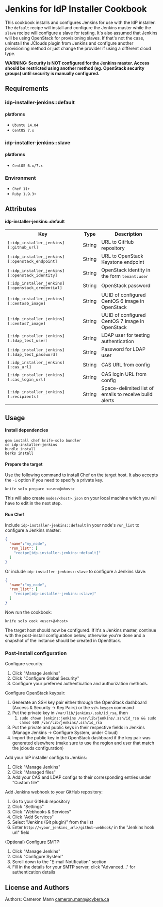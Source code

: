 Jenkins for IdP Installer Cookbook
==================================
This cookbook installs and configures Jenkins for use with the IdP installer. The `default` recipe will install and configure the Jenkins master while the `slave` recipe will configure a slave for testing. It's also assumed that Jenkins will be using OpenStack for provisioning slaves. If that's not the case, uninstall the JClouds plugin from Jenkins and configure another provisioning method or just change the provider if using a different cloud type.

__WARNING: Security is NOT configured for the Jenkins master. Access should be restricted using another method (eg. OpenStack security groups) until security is manually configured.__

Requirements
------------
### idp-installer-jenkins::default
#### platforms
- `Ubuntu 14.04`
- `CentOS 7.x`

### idp-installer-jenkins::slave
#### platforms
- `CentOS 6.x/7.x`

### Environment
- `Chef 11+`
- `Ruby 1.9.3+`

Attributes
----------
#### idp-installer-jenkins::default
<table>
  <tr>
    <th>Key</th>
    <th>Type</th>
    <th>Description</th>
  </tr>
  <tr>
    <td><tt>[:idp_installer_jenkins][:github_url]</tt></td>
    <td>String</td>
    <td>URL to GitHub repository</td>
  </tr>
  <tr>
    <td><tt>[:idp_installer_jenkins][:openstack_endpoint]</tt></td>
    <td>String</td>
    <td>URL to OpenStack Keystone endpoint</td>
  </tr>
  <tr>
    <td><tt>[:idp_installer_jenkins][:openstack_identity]</tt></td>
    <td>String</td>
    <td>OpenStack identity in the form <tt>tenant:user</tt></td>
  </tr>
  <tr>
    <td><tt>[:idp_installer_jenkins][:openstack_credential]</tt></td>
    <td>String</td>
    <td>OpenStack password</td>
  </tr>
  <tr>
    <td><tt>[:idp_installer_jenkins][:centos6_image]</tt></td>
    <td>String</td>
    <td>UUID of configured CentOS 6 image in OpenStack</td>
  </tr>
  <tr>
    <td><tt>[:idp_installer_jenkins][:centos7_image]</tt></td>
    <td>String</td>
    <td>UUID of configured CentOS 7 image in OpenStack</td>
  </tr>
  <tr>
    <td><tt>[:idp_installer_jenkins][:ldap_test_user]</tt></td>
    <td>String</td>
    <td>LDAP user for testing authentication</td>
  </tr>
  <tr>
    <td><tt>[:idp_installer_jenkins][:ldap_test_password]</tt></td>
    <td>String</td>
    <td>Password for LDAP user</td>
  </tr>
  <tr>
    <td><tt>[:idp_installer_jenkins][:cas_url]</tt></td>
    <td>String</td>
    <td>CAS URL from config</td>
  </tr>
  <tr>
    <td><tt>[:idp_installer_jenkins][:cas_login_url]</tt></td>
    <td>String</td>
    <td>CAS login URL from config</td>
  </tr>
  <tr>
    <td><tt>[:idp_installer_jenkins][:recipients]</tt></td>
    <td>String</td>
    <td>Space-delimited list of emails to receive build alerts</td>
  </tr>
</table>

Usage
-----
#### Install dependencies
    gem install chef knife-solo bundler
    cd idp-installer-jenkins
    bundle install
    berks install

#### Prepare the target
Use the following command to install Chef on the target host. It also accepts the `-i` option if you need to specify a private key.

    knife solo prepare <user>@<host>

This will also create `nodes/<host>.json` on your local machine which you will have to edit in the next step.

#### Run Chef
Include `idp-installer-jenkins::default` in your node's `run_list` to configure a Jenkins master:

```json
{
  "name":"my_node",
  "run_list": [
    "recipe[idp-installer-jenkins::default]"
  ]
}
```

Or include `idp-installer-jenkins::slave` to configure a Jenkins slave:

```json
{
  "name":"my_node",
  "run_list": [
    "recipe[idp-installer-jenkins::slave]"
  ]
}
```

Now run the cookbook:

    knife solo cook <user>@<host>

The target host should now be configured. If it's a Jenkins master, continue with the post-install configuration below, otherwise you're done and a snapshot of the instance should be created in OpenStack.

### Post-install configuration
Configure security:

1. Click "Manage Jenkins"
2. Click "Configure Global Security"
3. Configure your preferred authentication and authorization methods.

Configure OpenStack keypair:

1. Generate an SSH key pair either through the OpenStack dashboard (Access & Security -> Key Pairs) or the `ssh-keygen` command
2. Put the private key in `/var/lib/jenkins/.ssh/id_rsa`, then
    1. `sudo chown jenkins:jenkins /var/lib/jenkins/.ssh/id_rsa && sudo chmod 600 /var/lib/jenkins/.ssh/id_rsa`
3. Put the private and public keys in their respective fields in Jenkins (Manage Jenkins -> Configure System, under Cloud)
4. Import the public key in the OpenStack dashboard if the key pair was generated elsewhere (make sure to use the region and user that match the jclouds configuration)

Add your IdP installer configs to Jenkins:

1. Click "Manage Jenkins"
2. Click "Managed files"
3. Add your CAS and LDAP configs to their corresponding entries under "Custom file"

Add Jenkins webhook to your GitHub repository:

1. Go to your GitHub repository
2. Click "Settings"
3. Click "Webhooks & Services"
4. Click "Add Services"
  1. Select "Jenkins (Git plugin)" from the list
5. Enter `http://<your_jenkins_url>/github-webhook/` in the "Jenkins hook url" field

(Optional) Configure SMTP:

1. Click "Manage Jenkins"
2. Click "Configure System"
3. Scroll down to the "E-mail Notification" section
  1. Fill in the details for your SMTP server, click "Advanced..." for authentication details

License and Authors
-------------------
Authors: Cameron Mann <cameron.mann@cybera.ca>
